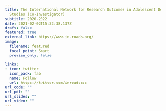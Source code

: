 ```yaml
---
title: The International Network for Research Outcomes in Adolescent Depression
  Studies (Co-Investigator)
subtitle: 2020-2022
date: 2021-02-02T15:32:38.137Z
draft: false
featured: true
external_link: https://www.in-roads.org/
image:
  filename: featured
  focal_point: Smart
  preview_only: false
  
links:
- icon: twitter
  icon_pack: fab
  name: Follow
  url: https://twitter.com/inroadscos
url_code: ""
url_pdf: ""
url_slides: ""
url_video: ""
---
```

